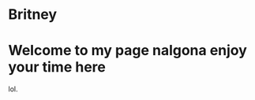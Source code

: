 # Britney
<html>
<head>
<title>welcome to my page nalgonas </title>
</head>
<body>

<h1> Welcome to my page nalgona 
enjoy your time here</h1>
<p>lol.</p>

</body>
</html>
